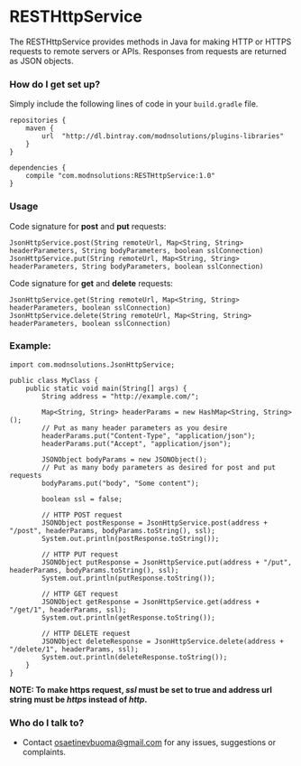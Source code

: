# RESTHttpService #

The RESTHttpService provides methods in Java for making HTTP or HTTPS requests to remote servers or APIs. Responses from requests are returned as JSON objects.

### How do I get set up? ###

Simply include the following lines of code in your `build.gradle` file.
```
repositories {
    maven {
        url  "http://dl.bintray.com/modnsolutions/plugins-libraries" 
    }
}

dependencies {
    compile "com.modnsolutions:RESTHttpService:1.0"
}
```

### Usage ###
Code signature for **post** and **put** requests:

```
JsonHttpService.post(String remoteUrl, Map<String, String> headerParameters, String bodyParameters, boolean sslConnection)
JsonHttpService.put(String remoteUrl, Map<String, String> headerParameters, String bodyParameters, boolean sslConnection)
```

Code signature for **get** and **delete** requests:

```
JsonHttpService.get(String remoteUrl, Map<String, String> headerParameters, boolean sslConnection)
JsonHttpService.delete(String remoteUrl, Map<String, String> headerParameters, boolean sslConnection)
```

### Example: ###

```
import com.modnsolutions.JsonHttpService;

public class MyClass {
    public static void main(String[] args) {
        String address = "http://example.com/";

        Map<String, String> headerParams = new HashMap<String, String>();
        // Put as many header parameters as you desire
        headerParams.put("Content-Type", "application/json");
        headerParams.put("Accept", "application/json");

        JSONObject bodyParams = new JSONObject();
        // Put as many body parameters as desired for post and put requests
        bodyParams.put("body", "Some content");

        boolean ssl = false;

        // HTTP POST request
        JSONObject postResponse = JsonHttpService.post(address + "/post", headerParams, bodyParams.toString(), ssl);
        System.out.println(postResponse.toString());

        // HTTP PUT request
        JSONObject putResponse = JsonHttpService.put(address + "/put", headerParams, bodyParams.toString(), ssl);
        System.out.println(putResponse.toString());

        // HTTP GET request
        JSONObject getResponse = JsonHttpService.get(address + "/get/1", headerParams, ssl);
        System.out.println(getResponse.toString());

        // HTTP DELETE request
        JSONObject deleteResponse = JsonHttpService.delete(address + "/delete/1", headerParams, ssl);
        System.out.println(deleteResponse.toString());
    }
}
```

**NOTE: To make https request, *ssl* must be set to true and address url string must be *https* instead of *http*.**

### Who do I talk to? ###

* Contact osaetinevbuoma@gmail.com for any issues, suggestions or complaints.
